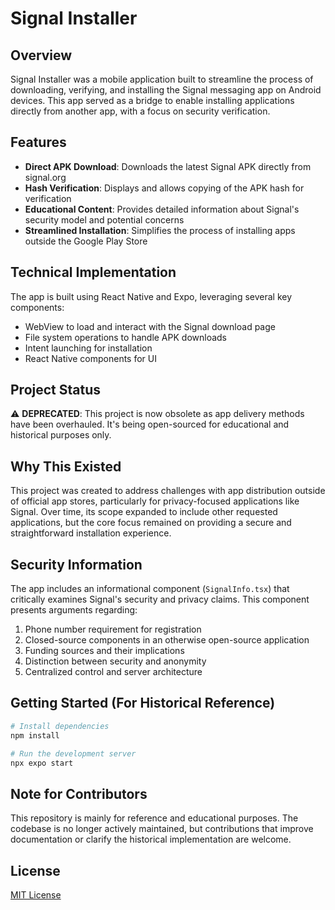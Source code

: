 # Signal Installer

## Overview

Signal Installer was a mobile application built to streamline the process of downloading, verifying, and installing the Signal messaging app on Android devices. This app served as a bridge to enable installing applications directly from another app, with a focus on security verification.

## Features

- **Direct APK Download**: Downloads the latest Signal APK directly from signal.org
- **Hash Verification**: Displays and allows copying of the APK hash for verification
- **Educational Content**: Provides detailed information about Signal's security model and potential concerns
- **Streamlined Installation**: Simplifies the process of installing apps outside the Google Play Store

## Technical Implementation

The app is built using React Native and Expo, leveraging several key components:

- WebView to load and interact with the Signal download page
- File system operations to handle APK downloads
- Intent launching for installation
- React Native components for UI

## Project Status

⚠️ **DEPRECATED**: This project is now obsolete as app delivery methods have been overhauled. It's being open-sourced for educational and historical purposes only.

## Why This Existed

This project was created to address challenges with app distribution outside of official app stores, particularly for privacy-focused applications like Signal. Over time, its scope expanded to include other requested applications, but the core focus remained on providing a secure and straightforward installation experience.

## Security Information

The app includes an informational component (`SignalInfo.tsx`) that critically examines Signal's security and privacy claims. This component presents arguments regarding:

1. Phone number requirement for registration
2. Closed-source components in an otherwise open-source application
3. Funding sources and their implications
4. Distinction between security and anonymity
5. Centralized control and server architecture

## Getting Started (For Historical Reference)

```bash
# Install dependencies
npm install

# Run the development server
npx expo start
```

## Note for Contributors

This repository is mainly for reference and educational purposes. The codebase is no longer actively maintained, but contributions that improve documentation or clarify the historical implementation are welcome.

## License

[MIT License](LICENSE)
